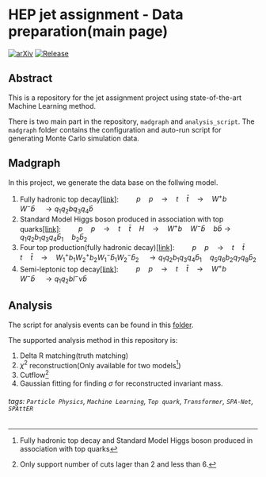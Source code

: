 HEP jet assignment - Data preparation(main page)
===
[![arXiv](https://img.shields.io/badge/arXiv-2010.09206%20-green.svg)](https://arxiv.org/abs/2010.09206) [![Release](https://img.shields.io/badge/Release-v2%20-green.svg)](https://github.com/davidho27941/HEP-jet-assignment)

## Abstract 
This is a repository for the jet assignment project using state-of-the-art Machine Learning method.

There is two main part in the repository, `madgraph` and `analysis_script`. The `madgraph` folder contains the configuration and auto-run script for generating Monte Carlo simulation data.

## Madgraph
In this project, we generate the data base on the follwing model.

1. Fully hadronic top decay[[link]](https://github.com/davidho27941/HEP-jet-assignment/tree/v2/madgraph/pptt_preparation):
$\qquad p\quad p\quad \to\quad t\quad \bar{t}\quad \to\quad W^{+}b\quad W^{-}\bar{b}\quad \to q_{1}q_{2}bq_{3}q_{4}\bar{b}$
2. Standard Model Higgs boson produced in association with top quarks[[link]](https://github.com/davidho27941/HEP-jet-assignment/tree/v2/madgraph/ppttH_preparation):
$\qquad p\quad p\quad \to\quad t\quad \bar{t}\quad H\quad \to\quad W^{+}b\quad W^{-}\bar{b}\quad b\bar{b}\to q_{1}q_{2}b_{1}q_{3}q_{4}\bar{b}_{1}\quad b_{2}\bar{b}_{2}$
3. Four top production(fully hadronic decay)[[link]](https://github.com/davidho27941/HEP-jet-assignment/tree/v2/madgraph/four_top_preparation):
$\qquad p\quad p\quad \to\quad t\quad \bar{t}\quad t\quad \bar{t}\quad \to\quad W^{+}_{1}b_{1}W^{+}_{2}b_{2} W^{-}_{1}\bar{b}_{1}W^{-}_{2}\bar{b}_{2}\quad \to q_{1}q_{2}b_{1}q_{3}q_{4}\bar{b}_{1}\quad q_{5}q_{6}b_{2}q_{7}q_{8}\bar{b}_{2}$
4. Semi-leptonic top decay[[link]](https://github.com/davidho27941/HEP-jet-assignment/tree/v2/madgraph/ttbar-semi-lep_preparation):
$\qquad p\quad p\quad \to\quad t\quad \bar{t}\quad \to\quad W^{+}b\quad W^{-}\bar{b}\quad \to q_{1}q_{2}bl^{-}\nu\bar{b}$


## Analysis 

The script for analysis events can be found in this [folder](https://github.com/davidho27941/HEP-jet-assignment/tree/v2/analysis_script).

The supported analysis method in this repository is:
1. Delta R matching(truth matching)
2. $\chi^{2}$ reconstruction(Only available for two models[^1])
3. Cutflow[^2]
4. Gaussian fitting for finding $\sigma$ for reconstructed invariant mass. 



[^1]: Fully hadronic top decay and Standard Model Higgs boson produced in association with top quarks
[^2]: Only support number of cuts lager than 2 and less than 6.
###### tags: `Particle Physics`, `Machine Learning`, `Top quark`, `Transformer`, `SPA-Net`, `SPAttER`

